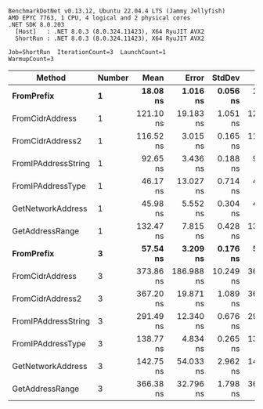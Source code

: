 ```

BenchmarkDotNet v0.13.12, Ubuntu 22.04.4 LTS (Jammy Jellyfish)
AMD EPYC 7763, 1 CPU, 4 logical and 2 physical cores
.NET SDK 8.0.203
  [Host]   : .NET 8.0.3 (8.0.324.11423), X64 RyuJIT AVX2
  ShortRun : .NET 8.0.3 (8.0.324.11423), X64 RyuJIT AVX2

Job=ShortRun  IterationCount=3  LaunchCount=1  
WarmupCount=3  

```
| Method              | Number | Mean      | Error      | StdDev    | Min       | Max       | Gen0   | Allocated |
|-------------------- |------- |----------:|-----------:|----------:|----------:|----------:|-------:|----------:|
| **FromPrefix**          | **1**      |  **18.08 ns** |   **1.016 ns** |  **0.056 ns** |  **18.03 ns** |  **18.14 ns** | **0.0007** |      **56 B** |
| FromCidrAddress     | 1      | 121.10 ns |  19.183 ns |  1.051 ns | 120.09 ns | 122.19 ns | 0.0012 |     112 B |
| FromCidrAddress2    | 1      | 116.52 ns |   3.015 ns |  0.165 ns | 116.40 ns | 116.70 ns | 0.0013 |     112 B |
| FromIPAddressString | 1      |  92.65 ns |   3.436 ns |  0.188 ns |  92.49 ns |  92.86 ns | 0.0006 |      56 B |
| FromIPAddressType   | 1      |  46.17 ns |  13.027 ns |  0.714 ns |  45.65 ns |  46.98 ns | 0.0010 |      88 B |
| GetNetworkAddress   | 1      |  45.98 ns |   5.552 ns |  0.304 ns |  45.69 ns |  46.30 ns | 0.0007 |      56 B |
| GetAddressRange     | 1      | 132.47 ns |   7.815 ns |  0.428 ns | 132.15 ns | 132.96 ns | 0.0019 |     168 B |
| **FromPrefix**          | **3**      |  **57.54 ns** |   **3.209 ns** |  **0.176 ns** |  **57.39 ns** |  **57.74 ns** | **0.0020** |     **168 B** |
| FromCidrAddress     | 3      | 373.86 ns | 186.988 ns | 10.249 ns | 365.86 ns | 385.41 ns | 0.0038 |     336 B |
| FromCidrAddress2    | 3      | 367.20 ns |  19.871 ns |  1.089 ns | 366.26 ns | 368.40 ns | 0.0038 |     336 B |
| FromIPAddressString | 3      | 291.49 ns |  12.340 ns |  0.676 ns | 290.91 ns | 292.24 ns | 0.0019 |     168 B |
| FromIPAddressType   | 3      | 138.77 ns |   4.834 ns |  0.265 ns | 138.49 ns | 139.02 ns | 0.0031 |     264 B |
| GetNetworkAddress   | 3      | 142.75 ns |  54.033 ns |  2.962 ns | 140.75 ns | 146.15 ns | 0.0019 |     168 B |
| GetAddressRange     | 3      | 366.38 ns |  32.796 ns |  1.798 ns | 364.31 ns | 367.51 ns | 0.0057 |     504 B |
